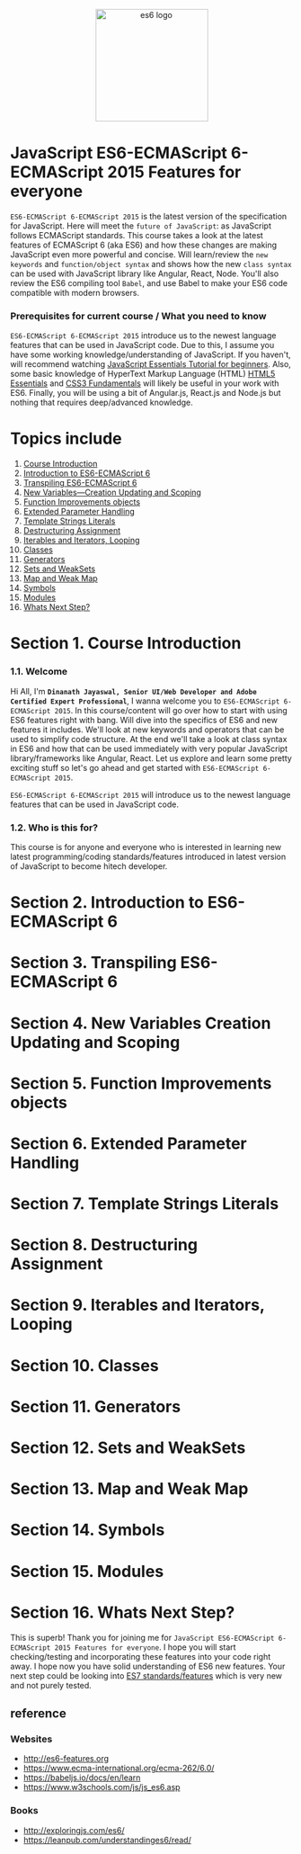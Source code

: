 <p align="center">
    <img src="_images_es6_features_everyone_tutorial/es6_logo_2.jpg" alt="es6 logo" title="es6 logo" width="200" />
</p>

JavaScript ES6-ECMAScript 6-ECMAScript 2015 Features for everyone
=====================
`ES6-ECMAScript 6-ECMAScript 2015` is the latest version of the specification for JavaScript. Here will meet the `future of JavaScript`: as JavaScript follows ECMAScript standards. This course takes a look at the latest features of ECMAScript 6 (aka ES6) and how these changes are making JavaScript even more powerful and concise. Will learn/review the `new keywords` and `function/object syntax` and shows how the new `class syntax` can be used with JavaScript library like Angular, React, Node. You'll also review the ES6 compiling tool `Babel`, and use Babel to make your ES6 code compatible with modern browsers.

### Prerequisites for current course / What you need to know
`ES6-ECMAScript 6-ECMAScript 2015` introduce us to the newest language features that can be used in JavaScript code. Due to this, I assume you have some working knowledge/understanding of JavaScript. If you haven't, will recommend watching [JavaScript Essentials Tutorial for beginners](https://github.com/dinanathsj29/javascript-beginners-tutorial). Also, some basic knowledge of HyperText Markup Language (HTML) [HTML5 Essentials](https://github.com/dinanathsj29/html5-essentials-tutorial) and [CSS3 Fundamentals](https://github.com/dinanathsj29/css3-fundamentals-tutorial) will likely be useful in your work with ES6. Finally, you will be using a bit of Angular.js, React.js and Node.js but nothing that requires deep/advanced knowledge.

Topics include
===================== 
1. [Course Introduction](#section-1-course-introduction)
2. [Introduction to ES6-ECMAScript 6](#section-2-introduction-to-es6-ecmascript-6)
3. [Transpiling ES6-ECMAScript 6](#section-3-transpiling-es6-ecmascript-6)
4. [New Variables—Creation Updating and Scoping](#section-4-new-variables-creation-updating-and-scoping)
5. [Function Improvements objects](#section-5-function-improvements-objects)
6. [Extended Parameter Handling](#section-6-Extended-Parameter-Handling)
7. [Template Strings Literals](#section-7-Template-Strings-Literals)
8. [Destructuring Assignment](#section-8-Destructuring-Assignment)
9. [Iterables and Iterators, Looping](#section-9-Iterables-and-Iterators,-Looping)
10. [Classes](#section-10-Classes)
11. [Generators](#section-11-Generators)
12. [Sets and WeakSets](#section-12-Sets-and-WeakSets)
13. [Map and Weak Map](#section-13-Map-and-Weak-Map)
14. [Symbols](#section-14-symbols)
15. [Modules](#section-15-modules)
16. [Whats Next Step?](#section-16-whats-next-step)

Section 1. Course Introduction
=====================
### 1.1. Welcome
Hi All, I'm **`Dinanath Jayaswal, Senior UI/Web Developer and Adobe Certified Expert Professional`**, I wanna welcome you to `ES6-ECMAScript 6-ECMAScript 2015`. In this course/content will go over how to start with using ES6 features right with bang. Will dive into the specifics of ES6 and new features it includes. We'll look at new keywords and operators that can be used to simplify code structure. At the end we'll take a look at class syntax in ES6 and how that can be used immediately with very popular JavaScript library/frameworks like Angular, React. Let us explore and learn some pretty exciting stuff so let's go ahead and get started with `ES6-ECMAScript 6-ECMAScript 2015`.

`ES6-ECMAScript 6-ECMAScript 2015` will introduce us to the newest language features that can be used in JavaScript code. 

### 1.2. Who is this for?
This course is for anyone and everyone who is interested in learning new latest programming/coding standards/features introduced in latest version of JavaScript to become hitech developer.

Section 2. Introduction to ES6-ECMAScript 6
=====================


Section 3. Transpiling ES6-ECMAScript 6
=====================


Section 4. New Variables Creation Updating and Scoping
=====================


Section 5. Function Improvements objects
=====================


Section 6. Extended Parameter Handling
=====================


Section 7. Template Strings Literals
=====================

Section 8. Destructuring Assignment
=====================


Section 9. Iterables and Iterators, Looping
=====================

Section 10. Classes
=====================


Section 11. Generators
=====================


Section 12. Sets and WeakSets
=====================


Section 13. Map and Weak Map
=====================


Section 14. Symbols
=====================


Section 15. Modules
=====================


Section 16. Whats Next Step?
=====================
This is superb! Thank you for joining me for `JavaScript ES6-ECMAScript 6-ECMAScript 2015 Features for everyone`. I hope you will start checking/testing and incorporating these features into your code right away. I hope now you have solid understanding of ES6 new features. Your next step could be looking into [ES7 standards/features](http://kangax.github.io/compat-table/es2016plus/) which is very new and not purely tested.

reference
---------------------
### Websites
- http://es6-features.org
- https://www.ecma-international.org/ecma-262/6.0/
- https://babeljs.io/docs/en/learn
- https://www.w3schools.com/js/js_es6.asp

### Books
- http://exploringjs.com/es6/
- https://leanpub.com/understandinges6/read/
